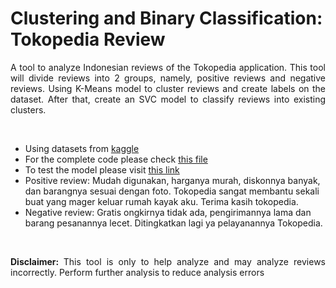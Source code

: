 # Clustering and Binary Classification: Tokopedia Review

<p style='text-align: justify;'>
A tool to analyze Indonesian reviews of the Tokopedia application. This tool will divide reviews into 2 groups, namely, positive reviews and negative reviews. Using K-Means model to cluster reviews and create labels on the dataset. After that, create an SVC model to classify reviews into existing clusters.
</p>

<br>

- Using datasets from [kaggle](https://www.kaggle.com/datasets/rezkyyayang/reviews-of-indonesian-app-startups-on-playstore?select=tokopedia.csv)
- For the complete code please check [this file](https://github.com/MaruliHTGL/Clustering-and-Multiclass-Classification-Customer-Segmentation/blob/bb1a96af1d1d961cf6005e587fc5ed224ebbaca0/Clustering%20and%20Multiclass%20Classification.ipynb)
- To test the model please visit [this link]([https://findcustomercluster.streamlit.app/](https://tokopediareview.streamlit.app/))
- Positive review: Mudah digunakan, harganya murah, diskonnya banyak, dan barangnya sesuai dengan foto. Tokopedia sangat membantu sekali buat yang mager keluar rumah kayak aku. Terima kasih tokopedia.
- Negative review: Gratis ongkirnya tidak ada, pengirimannya lama dan barang pesanannya lecet. Ditingkatkan lagi ya pelayanannya Tokopedia.

<br>

<p style='text-align: justify;'>
<strong> Disclaimer: </strong> This tool is only to help analyze and may analyze reviews incorrectly. Perform further analysis to reduce analysis errors
</p>
